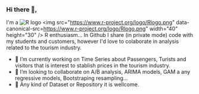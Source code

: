 ### Hi there 👋,

I'm a ![R logo](https://www.r-project.org/favicon-32x32.png "R Logo") <img src="https://www.r-project.org/logo/Rlogo.png" data-canonical-src=https://www.r-project.org/logo/Rlogo.png" width="40" height="30" /> R enthusiasm... In Github I share (in private mode) code with my students and customers, however I'd love to colaborate in analysis related to the tourism industry.

- 🔭 I’m currently working on Time Series about Passengers, Turists and visitors that is interest to stablish prices in the tourism industry.
- 👯 I’m looking to collaborate on A/B analysis, ARIMA models, GAM a any regressive models, Bootstraping resampling...
- 🙌 Any kind of Dataset or Repository it is wellcome.
